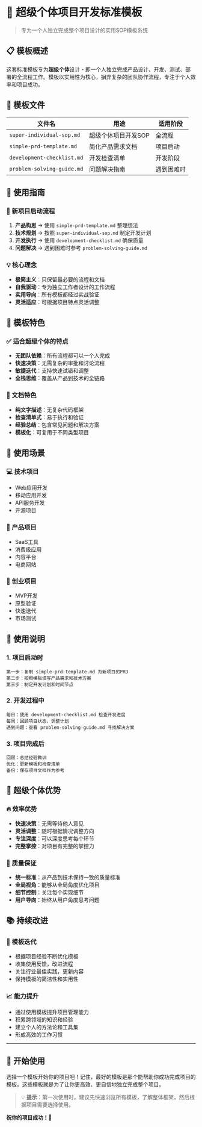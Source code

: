 # 🚀 超级个体项目开发标准模板

> 专为一个人独立完成整个项目设计的实用SOP模板系统

## 📋 模板概述

这套标准模板专为**超级个体**设计 - 即一个人独立完成产品设计、开发、测试、部署的全流程工作。模板以实用性为核心，摒弃复杂的团队协作流程，专注于个人效率和项目成功。

## 📁 模板文件

| 文件名 | 用途 | 适用阶段 |
|--------|------|----------|
| `super-individual-sop.md` | 超级个体项目开发SOP | 全流程 |
| `simple-prd-template.md` | 简化产品需求文档 | 项目启动 |
| `development-checklist.md` | 开发检查清单 | 开发阶段 |
| `problem-solving-guide.md` | 问题解决指南 | 遇到困难时 |

## 🎯 使用指南

### 🚀 新项目启动流程
1. **产品构思** → 使用 `simple-prd-template.md` 整理想法
2. **技术规划** → 按照 `super-individual-sop.md` 制定开发计划
3. **开发执行** → 使用 `development-checklist.md` 确保质量
4. **问题解决** → 遇到困难时参考 `problem-solving-guide.md`

### 💡 核心理念
- **极简主义**：只保留最必要的流程和文档
- **自我驱动**：专为独立工作者设计的工作流程
- **实用导向**：所有模板都经过实战验证
- **灵活适应**：可根据项目特点灵活调整

## 🌟 模板特色

### ✅ 适合超级个体的特点
- **无团队依赖**：所有流程都可以一个人完成
- **快速决策**：无需复杂的审批和讨论流程
- **敏捷迭代**：支持快速试错和调整
- **全栈思维**：覆盖从产品到技术的全链路

### 📝 文档特色
- **纯文字描述**：无复杂代码框架
- **检查清单式**：易于执行和验证
- **经验总结**：包含常见问题和解决方案
- **模板化**：可复用于不同类型项目

## 🎨 使用场景

### 💻 技术项目
- Web应用开发
- 移动应用开发
- API服务开发
- 开源项目

### 📱 产品项目
- SaaS工具
- 消费级应用
- 内容平台
- 电商网站

### 🚀 创业项目
- MVP开发
- 原型验证
- 快速迭代
- 市场测试

## 📖 使用说明

### 1. 项目启动时
```
第一步：复制 simple-prd-template.md 为新项目的PRD
第二步：按照模板填写产品需求和技术方案
第三步：制定开发计划和时间节点
```

### 2. 开发过程中
```
每日：使用 development-checklist.md 检查开发进度
每周：回顾项目状态，调整计划
遇到问题：查看 problem-solving-guide.md 寻找解决方案
```

### 3. 项目完成后
```
回顾：总结经验教训
优化：更新模板和检查清单
备份：保存项目文档作为参考
```

## 💪 超级个体优势

### 🔥 效率优势
- **快速决策**：无需等待他人意见
- **灵活调整**：随时根据情况调整方向
- **专注深度**：可以深度思考每个环节
- **完整掌控**：对项目有完整的掌控力

### 🎯 质量保证
- **统一标准**：从产品到技术保持一致的质量标准
- **全局视角**：能够从全局角度优化项目
- **细节控制**：关注每个实现细节
- **用户导向**：始终从用户角度思考问题

## 📚 持续改进

### 🔄 模板迭代
- 根据项目经验不断优化模板
- 收集使用反馈，改进流程
- 关注行业最佳实践，更新内容
- 保持模板的简洁性和实用性

### 📈 能力提升
- 通过使用模板提升项目管理能力
- 积累跨领域的知识和经验
- 建立个人的方法论和工具集
- 形成高效的工作习惯

---

## 🎉 开始使用

选择一个模板开始你的项目吧！记住，最好的模板是那个能帮助你成功完成项目的模板。这些模板就是为了让你更高效、更自信地独立完成整个项目。

> 💡 **提示**：第一次使用时，建议先快速浏览所有模板，了解整体框架，然后根据项目需要选择使用。

**祝你的项目成功！🚀**
